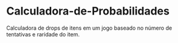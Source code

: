 # Calculadora-de-Probabilidades
Calculadora de drops de itens em um jogo baseado no número de tentativas e raridade do item.

